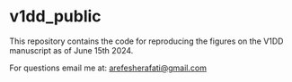 # v1dd_public
This repository contains the code for reproducing the figures on the V1DD manuscript as of June 15th 2024.

For questions email me at: arefesherafati@gmail.com
